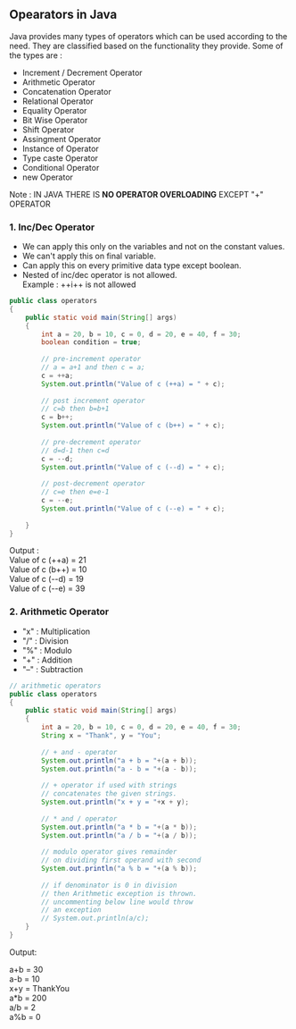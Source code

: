 ## Opearators in Java  

Java provides many types of operators which can be used according to the need. They are classified based on the functionality they provide. Some of the types are :  

  * Increment / Decrement Operator  
  * Arithmetic Operator  
  * Concatenation Operator  
  * Relational Operator  
  * Equality Operator  
  * Bit Wise Operator  
  * Shift Operator  
  * Assingment Operator  
  * Instance of Operator  
  * Type caste Operator  
  * Conditional Operator  
  * new Operator  

Note : IN JAVA THERE IS **NO OPERATOR OVERLOADING** EXCEPT "+" OPERATOR  

### 1. Inc/Dec Operator  

  * We can apply this only on the variables and not on the constant values.  
  * We can't apply this on final variable.  
  * Can apply this on every primitive data type except boolean.  
  * Nested of inc/dec operator is not allowed.  
  Example : ++i++ is not allowed  

```java
public class operators  
{ 
    public static void main(String[] args)  
    { 
        int a = 20, b = 10, c = 0, d = 20, e = 40, f = 30; 
        boolean condition = true; 
  
        // pre-increment operator 
        // a = a+1 and then c = a; 
        c = ++a; 
        System.out.println("Value of c (++a) = " + c); 
  
        // post increment operator 
        // c=b then b=b+1 
        c = b++; 
        System.out.println("Value of c (b++) = " + c); 
  
        // pre-decrement operator 
        // d=d-1 then c=d 
        c = --d; 
        System.out.println("Value of c (--d) = " + c); 
  
        // post-decrement operator 
        // c=e then e=e-1 
        c = --e; 
        System.out.println("Value of c (--e) = " + c); 
  
    } 
}
```
Output :  
Value of c (++a) = 21  
Value of c (b++) = 10  
Value of c (--d) = 19  
Value of c (--e) = 39  

### 2. Arithmetic Operator  

  * "x" : Multiplication  
  * "/" : Division  
  * "%" : Modulo  
  * "+" : Addition  
  * "–" : Subtraction  
  
```java
// arithmetic operators 
public class operators  
{ 
    public static void main(String[] args)  
    { 
        int a = 20, b = 10, c = 0, d = 20, e = 40, f = 30; 
        String x = "Thank", y = "You"; 
  
        // + and - operator 
        System.out.println("a + b = "+(a + b)); 
        System.out.println("a - b = "+(a - b)); 
  
        // + operator if used with strings 
        // concatenates the given strings. 
        System.out.println("x + y = "+x + y); 
  
        // * and / operator 
        System.out.println("a * b = "+(a * b)); 
        System.out.println("a / b = "+(a / b)); 
  
        // modulo operator gives remainder 
        // on dividing first operand with second 
        System.out.println("a % b = "+(a % b)); 
  
        // if denominator is 0 in division 
        // then Arithmetic exception is thrown. 
        // uncommenting below line would throw 
        // an exception 
        // System.out.println(a/c); 
    } 
} 
```  

Output:  

a+b = 30  
a-b = 10  
x+y = ThankYou  
a*b = 200  
a/b = 2  
a%b = 0  
